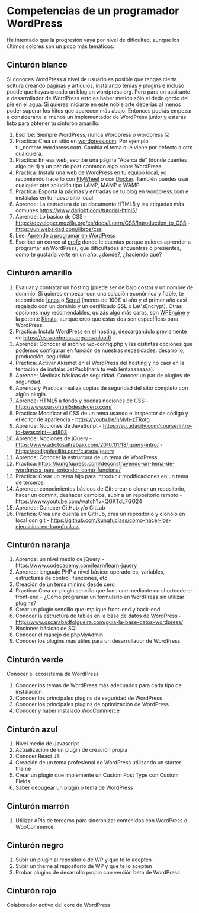 # Competencias de un programador WordPress

He intentado que la progresión vaya por nivel de dificultad, aunque los últimos colores son un poco más temáticos.

## Cinturón blanco

Si conoces WordPress a nivel de usuario es posible que tengas cierta soltura creando páginas y artículos, instalando temas y plugins e incluso puede que hayas creado un blog en wordpress.org. Pero para un aspirante a desarrollador de WordPress esto es haber metido sólo el dedo gordo del pie en el agua. Si quieres iniciarte en este noble arte deberías al menos poder superar los hitos que aparecen más abajo. Entonces podrás empezar a considerarte al menos un implementador de WordPress junior y estarás listo para obtener tu cinturón amarillo.

1. Escribe: Siempre WordPress, nunca Wordpress o wordpress 😜
1. Practica: Crea un sitio en [wordpress.com](https://es.wordpress.com/): Por ejemplo tu_nombre.wordpress.com. Cambia el tema que viene por defecto a otro cualquiera.
1. Practica: En esa web, escribe una página "Acerca de" (donde cuentes algo de ti) y un par de post contando algo sobre WordPress.
1. Practica: Instala una web de WordPress en tu equipo local, yo recomiendo hacerlo con [FlyWheel](https://getflywheel.com/) o con [Docker](https://betabeers.com/blog/desarrollo-wordpress-local-docker-394/). También puedes usar cualquier otra solución tipo LAMP, MAMP o WAMP.
1. Practica: Exporta la páginas y entradas de tu blog en wordpress.com e instálalas en tu nuevo sitio local.
1. Aprende: La estructura de un documento HTML5 y las etiquetas más comunes https://www.dariobf.com/tutorial-html5/
1. Aprende: Lo básico de CSS - https://developer.mozilla.org/es/docs/Learn/CSS/Introduction_to_CSS - https://uniwebsidad.com/libros/css
1. Lee: [Aprende a programar en WordPress](https://www.ciudadano2cero.com/aprender-programar-wordpress/)
1. Escribe: un correo al [profe](mailto:kungfupress@gmail.com) donde le cuentas porque quieres aprender a programar en WordPress, que dificultades encuentras o presientes, como te gustaría verte en un año, ¿dónde?, ¿haciendo qué?

## Cinturón amarillo

1. Evaluar y contratar un hosting (puede ser de bajo costo) y un nombre de dominio. Si quieres empezar con una solución económica y fiable, te recomiendo [Ionos](https://www.ionos.es/alojamiento/alojamiento-web) o [Sered](https://sered.net/hosting-espa%C3%B1a-ssd) (menos de 100€ al año y el primer año casi regalado con un dominio y un certificado SSL o Let'sEncrypt). Otras opciones muy recomendables, quizás algo más caras, son [WPEngine](https://wpengine.com/es/plans/) y la potente [Kinsta](https://kinsta.com), aunque creo que estas dos son específicas para WordPress.
1. Practica: Instala WordPress en el hosting, descargándolo previamente de https://es.wordpress.org/download/
1. Aprende: Conocer el archivo wp-config.php y las distintas opciones que podemos configurar en función de nuestras necesidades: desarrollo, producción, seguridad.
1. Practica: Activar Akismet en el WordPress del hosting y no caer en la tentación de instalar JetPack(hará tu web lentaaaaaaaa).
1. Aprende: Medidas básicas de seguridad. Conocer un par de plugins de seguridad.
1. Aprende y Practica: realiza copias de seguridad del sitio completo con algún plugin.
1. Aprende: HTML5 a fondo y buenas nociones de CSS - http://www.cursohtml5desdecero.com/
1. Practica: Modificar el CSS de un tema usando el inspector de código y el editor de apariencia - https://youtu.be/hMvh-zTRotg
1. Aprende: Nociones de JavaScript - https://eu.udacity.com/course/intro-to-javascript--ud803
1. Aprende: Nociones de jQuery - https://www.adictosaltrabajo.com/2010/01/18/jquery-intro/ - https://codigofacilito.com/cursos/jquery
1. Aprende: Conocer la estructura de un tema de WordPress.
1. Practica: https://kungfupress.com/deconstruyendo-un-tema-de-wordpress-para-entender-como-funciona/
1. Practica: Crear un tema hijo para introducir modificaciones en un tema de terceros.
1. Aprende: conocimientos básicos de Git: crear o clonar un repositorio, hacer un commit, deshacer cambios, subir a un repositorio remoto - https://www.youtube.com/watch?v=QGKTdL7GG24
1. Aprende: Conocer GitHub y/o GitLab
1. Practica: Crea una cuenta en GitHub, crea un repositorio y clonólo en local con git - https://github.com/kungfuclass/como-hacer-los-ejercicios-en-kungfuclass

## Cinturón naranja

1. Aprende: un nivel medio de jQuery - https://www.codecademy.com/learn/learn-jquery
2. Aprende: lenguaje PHP a nivel básico: operadores, variables, estructuras de control, funciones, etc.
3. Creación de un tema mínimo desde cero
4. Practica: Crea un plugin sencillo que funcione mediante un shortcode el front-end - ¿Cómo programar un formulario en WordPress sin utilizar plugins?
5. Crear un plugin sencillo que implique front-end y back-end 
6. Conocer la estructura de tablas en la base de datos de WordPress - http://www.oscarabadfolgueira.com/guia-la-base-datos-wordpress/
7. Nociones básicas de SQL
8. Conocer el manejo de phpMyAdmin
9. Conocer los plugins más útiles para un desarrollador de WordPress

## Cinturón verde

Conocer el ecosistema de WordPress
1. Conocer los temas de WordPress más adecuados para cada tipo de instalación
2. Conocer los principales plugins de seguridad de WordPress
3. Conocer los principales plugins de optimización de WordPress
4. Conocer y haber instalado WooCommerce

## Cinturón azul

1. Nivel medio de Javascript
2. Actualización de un plugin de creación propia
3. Conocer React JS
4. Creación de un tema profesional de WordPress utilizando un starter theme
5. Crear un plugin que implemente un Custom Post Type con Custom Fields
6. Saber debugear un plugin o tema de WordPress

## Cinturón marrón

1. Utilizar APIs de terceros para sincronizar contenidos con WordPress o WooCommerce.

## Cinturón negro

1. Subir un plugin al repositorio de WP y que te lo acepten
2. Subir un theme al repositorio de WP y que te lo acepten
3. Probar plugins de desarrollo propio con versión beta de WordPress

## Cinturón rojo

Colaborador activo del core de WordPress
